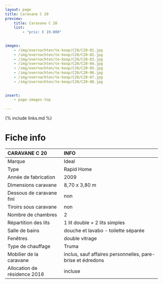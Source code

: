 ```yaml
---
layout: page
title: Caravane C 20
preview: 
    title: Caravane C 20
    list:
        - "prix: € 19.000"
        
        
images:
    - /img/overnachten/te-koop/C20/C20-01.jpg
    - /img/overnachten/te-koop/C20/C20-02.jpg
    - /img/overnachten/te-koop/C20/C20-03.jpg
    - /img/overnachten/te-koop/C20/C20-04.jpg
    - /img/overnachten/te-koop/C20/C20-05.jpg
    - /img/overnachten/te-koop/C20/C20-06.jpg
    - /img/overnachten/te-koop/C20/C20-07.jpg
    - /img/overnachten/te-koop/C20/C20-08.jpg
    
    
insert:
    - page-images-top
    
---
```


{% include links.md %}



# Fiche info

CARAVANE C 20               | INFO        | 
:---------------------------|:------------|
Marque                      |Ideal               
Type                        |Rapid Home                
Année de fabrication        |2009      
Dimensions caravane         |8,70 x 3,80 m
Dessous de caravane fini    |non       
Tiroirs sous caravane       |non  
Nombre de chambres          |2
Répartition des lits        |1 lit double + 2 lits simples
Salle de bains              |douche et lavabo - toilette séparée
Fenêtres                    |double vitrage
Type de chauffage           |Truma
Mobilier de la caravane     |inclus, sauf affaires personnelles, pare-brise et édredons
Allocation de résidence 2016|incluse
